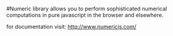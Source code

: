 #Numeric
library allows you to perform sophisticated numerical computations in pure javascript in the browser and elsewhere.

for documentation visit: http://www.numericjs.com/